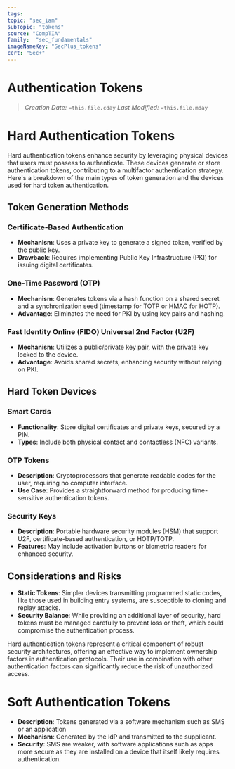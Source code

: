 ```yaml
---
tags:
topic: "sec_iam"
subTopic: "tokens"
source: "CompTIA"
family:  "sec_fundamentals"
imageNameKey: "SecPlus_tokens" 
cert: "Sec+"
---
```

# Authentication Tokens
> *Creation Date:* `=this.file.cday`
> *Last Modified:* `=this.file.mday`

# Hard Authentication Tokens

Hard authentication tokens enhance security by leveraging physical devices that users must possess to authenticate. These devices generate or store authentication tokens, contributing to a multifactor authentication strategy. Here's a breakdown of the main types of token generation and the devices used for hard token authentication.

## Token Generation Methods

### Certificate-Based Authentication
- **Mechanism**: Uses a private key to generate a signed token, verified by the public key.
- **Drawback**: Requires implementing Public Key Infrastructure (PKI) for issuing digital certificates.

### One-Time Password (OTP)
- **Mechanism**: Generates tokens via a hash function on a shared secret and a synchronization seed (timestamp for TOTP or HMAC for HOTP).
- **Advantage**: Eliminates the need for PKI by using key pairs and hashing.

### Fast Identity Online (FIDO) Universal 2nd Factor (U2F)
- **Mechanism**: Utilizes a public/private key pair, with the private key locked to the device.
- **Advantage**: Avoids shared secrets, enhancing security without relying on PKI.

## Hard Token Devices

### Smart Cards
- **Functionality**: Store digital certificates and private keys, secured by a PIN.
- **Types**: Include both physical contact and contactless (NFC) variants.

### OTP Tokens
- **Description**: Cryptoprocessors that generate readable codes for the user, requiring no computer interface.
- **Use Case**: Provides a straightforward method for producing time-sensitive authentication tokens.

### Security Keys
- **Description**: Portable hardware security modules (HSM) that support U2F, certificate-based authentication, or HOTP/TOTP.
- **Features**: May include activation buttons or biometric readers for enhanced security.

## Considerations and Risks

- **Static Tokens**: Simpler devices transmitting programmed static codes, like those used in building entry systems, are susceptible to cloning and replay attacks.
- **Security Balance**: While providing an additional layer of security, hard tokens must be managed carefully to prevent loss or theft, which could compromise the authentication process.

Hard authentication tokens represent a critical component of robust security architectures, offering an effective way to implement ownership factors in authentication protocols. Their use in combination with other authentication factors can significantly reduce the risk of unauthorized access.

# Soft Authentication Tokens

- **Description**: Tokens generated via a software mechanism such as SMS or an application
- **Mechanism**: Generated by the IdP and transmitted to the supplicant.
- **Security**: SMS are weaker, with software applications such as apps more secure as they are installed on a device that itself likely requires authentication. 